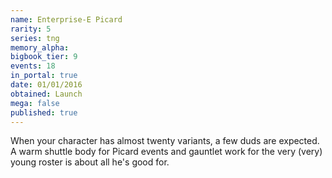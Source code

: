 ```yaml
---
name: Enterprise-E Picard
rarity: 5
series: tng
memory_alpha:
bigbook_tier: 9
events: 18
in_portal: true
date: 01/01/2016
obtained: Launch
mega: false
published: true
---
```


When your character has almost twenty variants, a few duds are expected. A warm shuttle body for Picard events and gauntlet work for the very (very) young roster is about all he's good for.
